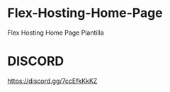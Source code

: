 # Flex-Hosting-Home-Page
Flex Hosting Home Page Plantilla 

# DISCORD
https://discord.gg/7ccEfkKkKZ
